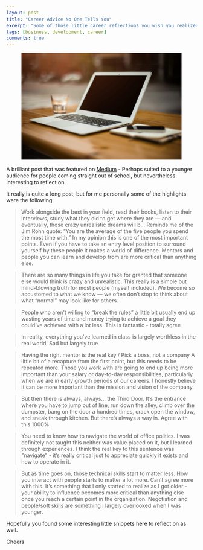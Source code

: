 ```yaml
---
layout: post
title: "Career Advice No One Tells You"
excerpt: "Some of those little career reflections you wish you realized a few years earlier"
tags: [business, development, career]
comments: true 
---
```

<figure>
	<img src="/images/posts/2016/career.jpg">
</figure>

A brilliant post that was featured on [Medium](https://medium.com/life-learning/career-advice-no-one-tells-you-8be1bcd330cb#.y3r5svqg0) - Perhaps suited to a younger audience for people coming straight out of school, but nevertheless interesting to reflect on.

It really is quite a long post, but for me personally some of the highlights were the following:

> Work alongside the best in your field, read their books, listen to their interviews, study what they did to get where they are — and eventually, those crazy unrealistic dreams will b...
Reminds me of the Jim Rohn quote: “You are the average of the five people you spend the most time with.” In my opinion this is one of the most important points. Even if you have to take an entry level position to surround yourself by these people it makes a world of difference. Mentors and people you can learn and develop from are more critical than anything else.

> There are so many things in life you take for granted that someone else would think is crazy and unrealistic.
This really is a simple but mind-blowing truth for most people (myself included). We become so accustomed to what we know — we often don’t stop to think about what “normal” may look like for others.

> People who aren’t willing to “break the rules” a little bit usually end up wasting years of time and money trying to achieve a goal they could’ve achieved with a lot less.
This is fantastic - totally agree

> In reality, everything you’ve learned in class is largely worthless in the real world.
Sad but largely true

> Having the right mentor is the real key / Pick a boss, not a company
A little bit of a recapture from the first point, but this needs to be repeated more. Those you work with are going to end up being more important than your salary or day-to-day responsibilities, particularly when we are in early growth periods of our careers. I honestly believe it can be more important than the mission and vision of the company.

> But then there is always, always… the Third Door. It’s the entrance where you have to jump out of line, run down the alley, climb over the dumpster, bang on the door a hundred times, crack open the window, and sneak through kitchen. But there’s always a way in.
Agree with this 1000%.

> You need to know how to navigate the world of office politics.
I was definitely not taught this neither was value placed on it, but I learned through experiences. I think the real key to this sentence was "navigate" - it’s really critical just to appreciate quickly it exists and how to operate in it.

> But as time goes on, those technical skills start to matter less. How you interact with people starts to matter a lot more.
Can’t agree more with this. It’s something that I only started to realize as I got older - your ability to influence becomes more critical than anything else once you reach a certain point in the organization. Negotiation and people/soft skills are something I largely overlooked when I was younger.

Hopefully you found some interesting little snippets here to reflect on as well.

Cheers
